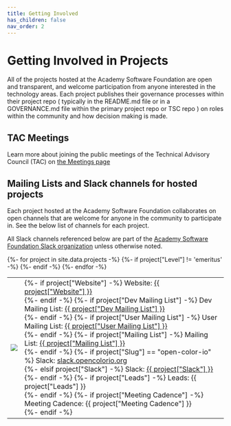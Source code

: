 ```yaml
---
title: Getting Involved
has_children: false
nav_order: 2
---
```


# Getting Involved in Projects

All of the projects hosted at the Academy Software Foundation are open and transparent, and welcome participation from anyone interested in the technology areas. Each project publishes their governance processes within their project repo ( typically in the README.md file or in a GOVERNANCE.md file within the primary project repo or TSC repo ) on roles within the community and how decision making is made.

## TAC Meetings

Learn more about joining the public meetings of the Technical Advisory Council (TAC) on [the Meetings page](https://tac.aswf.io/meetings)

## Mailing Lists and Slack channels for hosted projects

Each project hosted at the Academy Software Foundation collaborates on open channels that are welcome for anyone in the community to participate in. See the below list of channels for each project.

All Slack channels referenced below are part of the [Academy Software Foundation Slack organization](https://slack.aswf.io) unless otherwise noted.

<table>
<tbody>
{%- for project in site.data.projects -%}
    {%- if project["Level"] != 'emeritus' -%}
    <tr>
        <td><img id="{{ project["Name"] }}" src="{{ project["Logo URL"] }}" /></td>
        <td>
            {%- if project["Website"] -%}
            Website: <a href="{{ project["Website"] }}">{{ project["Website"] }}</a><br />
            {%- endif -%}
            {%- if project["Dev Mailing List"] -%}
            Dev Mailing List: <a href="{{ project["Dev Mailing List"] }}">{{ project["Dev Mailing List"] }}</a><br />
            {%- endif -%}
            {%- if project["User Mailing List"] -%}
            User Mailing List: <a href="{{ project["User Mailing List"] }}">{{ project["User Mailing List"] }}</a><br />
            {%- endif -%}
            {%- if project["Mailing List"] -%}
            Mailing List: <a href="{{ project["Mailing List"] }}">{{ project["Mailing List"] }}</a><br />
            {%- endif -%}
            {%- if project["Slug"] == "open-color-io" %}
            Slack: <a href="https://slack.opencolorio.org/">slack.opencolorio.org</a><br />
            {%- elsif project["Slack"] -%}
            Slack: <a href="https://slack.aswf.io">{{ project["Slack"] }}</a><br />
            {%- endif -%}
            {%- if project["Leads"] -%}
            Leads: {{ project["Leads"] }}<br />
            {%- endif -%}
            {%- if project["Meeting Cadence"] -%}
            Meeting Cadence: {{ project["Meeting Cadence"] }}<br />
            {%- endif -%}
        </td>
    </tr>
    {%- endif -%}
{%- endfor -%}
</tbody>
</table>
